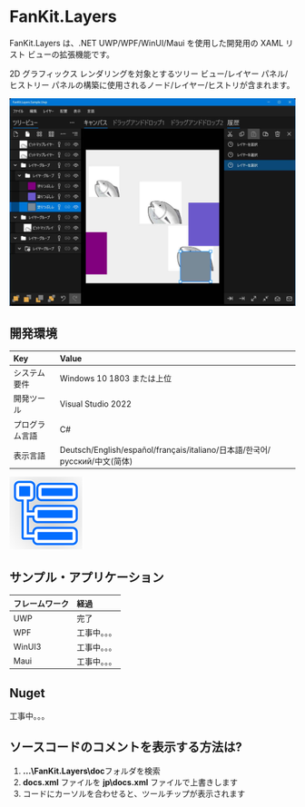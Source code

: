 # FanKit.Layers

FanKit.Layers は、.NET UWP/WPF/WinUI/Maui を使用した開発用の XAML リスト ビューの拡張機能です。

2D グラフィックス レンダリングを対象とするツリー ビュー/レイヤー パネル/ヒストリー パネルの構築に使用されるノード/レイヤー/ヒストリが含まれます。

![](ScreenShot/JP.jpg)


## 開発環境

|Key|Value|
|:-|:-|
|システム要件| Windows 10 1803 または上位|
|開発ツール|Visual Studio 2022|
|プログラム言語|C#|
|表示言語|Deutsch/English/español/français/italiano/日本語/한국어/русский/中文(简体)|

![](ScreenShot/logo.png)


## サンプル・アプリケーション

|フレームワーク|経過|
|:-|:-|
|UWP|完了|
|WPF|工事中。。。|
|WinUI3|工事中。。。|
|Maui|工事中。。。|


## Nuget

工事中。。。


## ソースコードのコメントを表示する方法は?

1. **...\FanKit.Layers\doc**フォルダを検索
2. **docs.xml** ファイルを **jp\docs.xml** ファイルで上書きします
3. コードにカーソルを合わせると、ツールチップが表示されます
